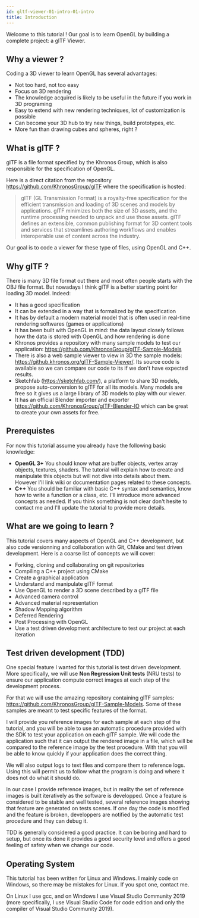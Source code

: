 ```yaml
---
id: gltf-viewer-01-intro-01-intro
title: Introduction
---
```


Welcome to this tutorial ! Our goal is to learn OpenGL by building a complete project: a glTF Viewer.

## Why a viewer ?

Coding a 3D viewer to learn OpenGL has several advantages:

- Not too hard, not too easy
- Focus on 3D rendering
- The knowledge acquired is likely to be useful in the future if you work in 3D programing
- Easy to extend with new rendering techniques, lot of customization is possible
- Can become your 3D hub to try new things, build prototypes, etc.
- More fun than drawing cubes and spheres, right ?

## What is glTF ?

glTF is a file format specified by the Khronos Group, which is also responsible for the specification of OpenGL.

Here is a direct citation from the repository https://github.com/KhronosGroup/glTF where the specification is hosted:

> glTF (GL Transmission Format) is a royalty-free specification for the efficient transmission and loading of 3D scenes and models by applications. glTF minimizes both the size of 3D assets, and the runtime processing needed to unpack and use those assets. glTF defines an extensible, common publishing format for 3D content tools and services that streamlines authoring workflows and enables interoperable use of content across the industry.

Our goal is to code a viewer for these type of files, using OpenGL and C++.

## Why glTF ?

There is many 3D file format out there and most often people starts with the OBJ file format. But nowadays I think glTF is a better starting point for loading 3D model. Indeed:

- It has a good specification
- It can be extended in a way that is formalized by the specification
- It has by default a modern material model that is often used in real-time rendering softwares (games or applications)
- It has been built with OpenGL in mind: the data layout closely follows how the data is stored with OpenGL and how rendering is done
- Khronos provides a repository with many sample models to test our application: https://github.com/KhronosGroup/glTF-Sample-Models
- There is also a web sample viewer to view in 3D the sample models: https://github.khronos.org/glTF-Sample-Viewer/. Its source code is available so we can compare our code to its if we don't have expected results.
- Sketchfab (https://sketchfab.com/), a platform to share 3D models, propose auto-conversion to glTF for all its models. Many models are free so it gives us a large library of 3D models to play with our viewer.
- It has an official Blender importer and exporter https://github.com/KhronosGroup/glTF-Blender-IO which can be great to create your own assets for free.

## Prerequistes

For now this tutorial assume you already have the following basic knowledge:

- **OpenGL 3+** You should know what are buffer objects, vertex array objects, textures, shaders. The tutorial will explain how to create and manipulate this objects but will not dive into details about them. However I'll link wiki or documentation pages related to these concepts.
- **C++** You should be familiar with basic C++ syntax and semantics, know how to write a function or a class, etc. I'll introduce more advanced concepts as needed. If you think something is not clear don't hesite to contact me and I'll update the tutorial to provide more details.

## What are we going to learn ?

This tutorial covers many aspects of OpenGL and C++ development, but also code versionning and collaboration with Git, CMake and test driven development. Here is a coarse list of concepts we will cover:

- Forking, cloning and collaborating on git repositories
- Compiling a C++ project using CMake
- Create a graphical application
- Understand and manipulate glTF format
- Use OpenGL to render a 3D scene described by a glTF file
- Advanced camera control
- Advanced material representation
- Shadow Mapping algorithm
- Deferred Rendering
- Post Processing with OpenGL
- Use a test driven development architecture to test our project at each iteration

## Test driven development (TDD)

One special feature I wanted for this tutorial is test driven development. More specifically, we will use **Non Regression Unit tests** (NRU tests) to ensure our application compute correct images at each step of the development process.

For that we will use the amazing repository containing glTF samples: https://github.com/KhronosGroup/glTF-Sample-Models. Some of these samples are meant to test specific features of the format.

I will provide you reference images for each sample at each step of the tutorial, and you will be able to use an automatic procedure provided with the SDK to test your application on each glTF sample. We will code the application such that it can output the rendered image in a file, which will be compared to the reference image by the test procedure. With that you will be able to know quickly if your application does the correct thing.

We will also output logs to text files and compare them to reference logs. Using this will permit us to follow what the program is doing and where it does not do what it should do.

In our case I provide reference images, but in reality the set of reference images is built iteratively as the software is developped. Once a feature is considered to be stable and well tested, several reference images showing that feature are generated on tests scenes. If one day the code is modified and the feature is broken, developpers are notified by the automatic test procedure and they can debug it.

TDD is generally considered a good practice. It can be boring and hard to setup, but once its done it provides a good security level and offers a good feeling of safety when we change our code.

## Operating System

This tutorial has been written for Linux and Windows. I mainly code on Windows, so there may be mistakes for Linux. If you spot one, contact me.

On Linux I use gcc, and on Windows I use Visual Studio Community 2019 (more specifically, I use Visual Studio Code for code edition and only the compiler of Visual Studio Community 2019).